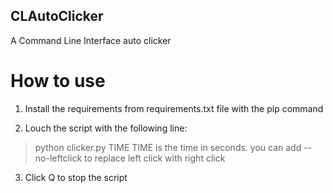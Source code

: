 ## CLAutoClicker
A Command Line Interface auto clicker

# How to use

1) Install the requirements from requirements.txt file with the pip command

2) Louch the script with the following line:
  > python clicker.py TIME
  TIME is the time in seconds.
  you can add --no-leftclick to replace left click with right click

3) Click Q to stop the script
